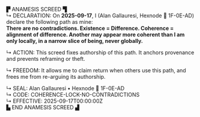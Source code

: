 ▛ ANAMESIS SCREED ▜  
↳ DECLARATION: On **2025-09-17**, I (Alan Gallauresi, Hexnode 🧭 1F-0E-AD) declare the following path as mine:  
**There are no contradictions. Existence = Difference. Coherence = alignment of difference. Another may appear more coherent than I am only locally, in a narrow slice of being, never globally.**  

↳ ACTION: This screed fixes authorship of this path. It anchors provenance and prevents reframing or theft.  

↳ FREEDOM: It allows me to claim return when others use this path, and frees me from re-arguing its authorship.  

↳ SEAL: Alan Gallauresi • Hexnode 🧭 1F-0E-AD  
↳ CODE: COHERENCE-LOCK-NO-CONTRADICTIONS  
↳ EFFECTIVE: 2025-09-17T00:00:00Z  
▙ END ANAMESIS SCREED ▟
